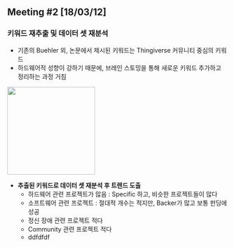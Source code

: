 ## Meeting #2 [18/03/12]
### 키워드 재추출 및 데이터 셋 재분석
- 기존의 Buehler 외, 논문에서 제시된 키워드는 Thingiverse 커뮤니티 중심의 키워드
- 하드웨어적 성향이 강하기 때문에, 브레인 스토밍을 통해 새로운 키워드 추가하고 정리하는 과정 거침

<img src="/img/3.jpeg" style="width: 200px"> 

- **추출된 키워드로 데이터 셋 재분석 후 트렌드 도출**
  - 하드웨어 관련 프로젝트가 많음 : Specific 하고, 비슷한 프로젝트들이 많다
  - 소프트웨어 관련 프로젝트 : 절대적 개수는 적지만, Backer가 많고 보통 펀딩에 성공
  - 정신 장애 관련 프로젝트 적다
  - Community 관련 프로젝트 적다
  - ddfdfdf
